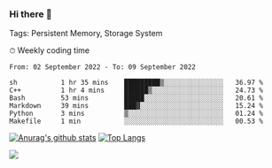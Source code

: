### Hi there 👋

Tags: Persistent Memory, Storage System

<!--

[![Anurag's github stats](https://github-readme-stats.vercel.app/api?username=wwyf)](https://github.com/anuraghazra/github-readme-stats)

[![Anurag's github stats](https://github-readme-stats.vercel.app/api?username=wwyf&count_private=true)](https://github.com/anuraghazra/github-readme-stats)


[![Top Langs](https://github-readme-stats.vercel.app/api/top-langs/?username=wwyf&count_private=true&&hide=jupyter%20notebook,html)](https://github.com/anuraghazra/github-readme-stats)



-->


⏱ Weekly coding time

<!--START_SECTION:waka-->

```text
From: 02 September 2022 - To: 09 September 2022

sh           1 hr 35 mins    █████████▒░░░░░░░░░░░░░░░   36.97 %
C++          1 hr 4 mins     ██████▒░░░░░░░░░░░░░░░░░░   24.73 %
Bash         53 mins         █████░░░░░░░░░░░░░░░░░░░░   20.61 %
Markdown     39 mins         ███▓░░░░░░░░░░░░░░░░░░░░░   15.24 %
Python       3 mins          ▒░░░░░░░░░░░░░░░░░░░░░░░░   01.24 %
Makefile     1 min           ░░░░░░░░░░░░░░░░░░░░░░░░░   00.53 %
```

<!--END_SECTION:waka-->



[![Anurag's github stats](https://github-readme-stats.vercel.app/api?username=wwyf&count_private=true&show_icons=true&hide_border=true)](https://github.com/anuraghazra/github-readme-stats) [![Top Langs](https://github-readme-stats.vercel.app/api/top-langs/?username=wwyf&count_private=true&hide=jupyter%20notebook,html,OpenEdge%20ABL&langs_count=10&layout=compact&hide_border=true)](https://github.com/anuraghazra/github-readme-stats)

<!--

[![willianrod's wakatime stats](https://github-readme-stats.vercel.app/api/wakatime?username=wwyf)](https://github.com/anuraghazra/github-readme-stats)


-->

![](https://hit.yhype.me/github/profile?user_id=23121291)
